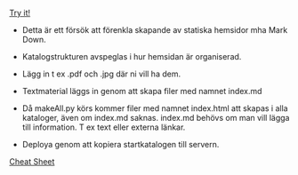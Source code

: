 [Try it!](https://christernilsson.github.io/2023/023B-SeniorSchack/Seniorschack_Stockholm/index.html)


* Detta är ett försök att förenkla skapande av statiska hemsidor mha Mark Down.

* Katalogstrukturen avspeglas i hur hemsidan är organiserad.

* Lägg in t ex .pdf och .jpg där ni vill ha dem.

* Textmaterial läggs in genom att skapa filer med namnet index.md

* Då makeAll.py körs kommer filer med namnet index.html att skapas i alla kataloger, även om index.md saknas. index.md behövs om man vill lägga till information. T ex text eller externa länkar.

* Deploya genom att kopiera startkatalogen till servern.

[Cheat Sheet](https://commonmark.org/help/)
